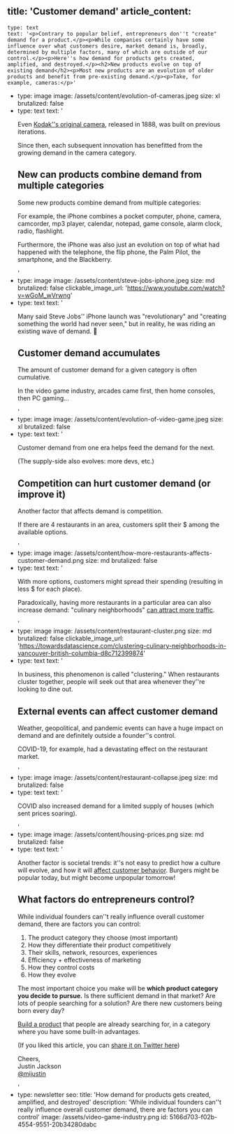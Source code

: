 title: 'Customer demand'
article_content:
  -
    type: text
    text: '<p>Contrary to popular belief, entrepreneurs don''t "create" demand for a product.</p><p>While companies certainly have some influence over what customers desire, market demand is, broadly, determined by multiple factors, many of which are outside of our control.</p><p>Here''s how demand for products gets created, amplified, and destroyed.</p><h2>New products evolve on top of existing demand</h2><p>Most new products are an evolution of older products and benefit from pre-existing demand.</p><p>Take, for example, cameras:</p>'
  -
    type: image
    image: /assets/content/evolution-of-cameras.jpeg
    size: xl
    brutalized: false
  -
    type: text
    text: '<p>Even <a href="https://www.metmuseum.org/toah/hd/kodk/hd_kodk.htm">Kodak''s original camera</a>, released in 1888, was built on previous iterations.</p><p>Since then, each subsequent innovation has benefitted from the growing demand in the camera category.</p><h2>New can products combine demand from multiple categories</h2><p>Some new products combine demand from multiple categories:</p><p>For example, the iPhone combines a pocket computer, phone, camera, camcorder, mp3 player, calendar, notepad, game console, alarm clock, radio, flashlight.</p><p>Furthermore, the iPhone was also just an evolution on top of what had happened with the telephone, the flip phone, the Palm Pilot, the smartphone, and the Blackberry.</p>'
  -
    type: image
    image: /assets/content/steve-jobs-iphone.jpeg
    size: md
    brutalized: false
    clickable_image_url: 'https://www.youtube.com/watch?v=wGoM_wVrwng'
  -
    type: text
    text: '<p>Many said Steve Jobs'' iPhone launch was "revolutionary" and "creating something the world had never seen," but in reality, he was riding an existing wave of demand. 🌊</p><h2>Customer demand accumulates</h2><p>The amount of customer demand for a given category is often cumulative.</p><p>In the video game industry, arcades came first, then home consoles, then PC gaming...</p>'
  -
    type: image
    image: /assets/content/evolution-of-video-game.jpeg
    size: xl
    brutalized: false
  -
    type: text
    text: '<p>Customer demand from one era helps feed the demand for the next.</p><p>(The supply-side also evolves: more devs, etc.)</p><h2>Competition can hurt customer demand (or improve it)</h2><p>Another factor that affects demand is competition.</p><p>If there are 4 restaurants in an area, customers split their $ among the available options.</p>'
  -
    type: image
    image: /assets/content/how-more-restaurants-affects-customer-demand.png
    size: md
    brutalized: false
  -
    type: text
    text: '<p>With more options, customers might spread their spending (resulting in less $ for each place).</p><p>Paradoxically, having more restaurants in a particular area can also increase demand: "culinary neighborhoods" <a href="https://towardsdatascience.com/clustering-culinary-neighborhoods-in-vancouver-british-columbia-d8c712399874">can attract more traffic</a>.</p>'
  -
    type: image
    image: /assets/content/restaurant-cluster.png
    size: md
    brutalized: false
    clickable_image_url: 'https://towardsdatascience.com/clustering-culinary-neighborhoods-in-vancouver-british-columbia-d8c712399874'
  -
    type: text
    text: '<p>In business, this phenomenon is called "clustering." When restaurants cluster together, people will seek out that area whenever they''re looking to dine out.</p><h2>External events can affect customer demand</h2><p>Weather, geopolitical, and pandemic events can have a huge impact on demand and are definitely outside a founder''s control.</p><p>COVID-19, for example, had a devastating effect on the restaurant market.</p>'
  -
    type: image
    image: /assets/content/restaurant-collapse.jpeg
    size: md
    brutalized: false
  -
    type: text
    text: '<p>COVID also increased demand for a limited supply of houses (which sent prices soaring).</p>'
  -
    type: image
    image: /assets/content/housing-prices.png
    size: md
    brutalized: false
  -
    type: text
    text: '<p>Another factor is societal trends: it''s not easy to predict how a culture will evolve, and how it will <a href="https://www.translatemedia.com/translation-blog/culture-influences-consumer-purchasing-decisions/">affect customer behavior</a>. Burgers might be popular today, but might become unpopular tomorrow!</p><h2>What factors do entrepreneurs control?</h2><p>While individual founders can''t really influence overall customer demand, there are factors you can control:</p><ol><li>The product category they choose (most important)</li><li>How they differentiate their product competitively</li><li>Their skills, network, resources, experiences</li><li>Efficiency + effectiveness of marketing</li><li>How they control costs</li><li>How they evolve</li></ol><p>The most important choice you make will be <strong>which product category you decide to pursue.</strong> Is there sufficient demand in that market? Are lots of people searching for a solution? Are there new customers being born every day?</p><p><a href="https://justinjackson.ca/build">Build a product</a> that people are already searching for, in a category where you have some built-in advantages.</p><p>(If you liked this article, you can <a href="http://twitter.com/share?text=Great%20post%20by%20%40mijustin%3A%20%22Finding%20a%20great%20market%20is%20like%20showing%20up%20to%20a%20good%20party.%22&amp;url=https://justinjackson.ca/party">share it on Twitter here</a>)</p><p>Cheers,<br>Justin Jackson<br><a href="https://twitter.com/mijustin">@mijustin</a></p>'
  -
    type: newsletter
seo:
  title: 'How demand for products gets created, amplified, and destroyed'
  description: 'While individual founders can''t really influence overall customer demand, there are factors you can control'
  image: /assets/video-game-industry.png
id: 5166d703-f02b-4554-9551-20b34280dabc
